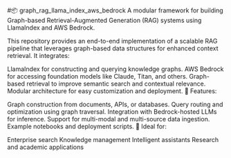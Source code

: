 #📦 graph_rag_llama_index_aws_bedrock
A modular framework for building Graph-based Retrieval-Augmented Generation (RAG) systems using LlamaIndex and AWS Bedrock.

This repository provides an end-to-end implementation of a scalable RAG pipeline that leverages graph-based data structures for enhanced context retrieval. It integrates:

LlamaIndex for constructing and querying knowledge graphs.
AWS Bedrock for accessing foundation models like Claude, Titan, and others.
Graph-based retrieval to improve semantic search and contextual relevance.
Modular architecture for easy customization and deployment.
🔧 Features:

Graph construction from documents, APIs, or databases.
Query routing and optimization using graph traversal.
Integration with Bedrock-hosted LLMs for inference.
Support for multi-modal and multi-source data ingestion.
Example notebooks and deployment scripts.
🚀 Ideal for:

Enterprise search
Knowledge management
Intelligent assistants
Research and academic applications
